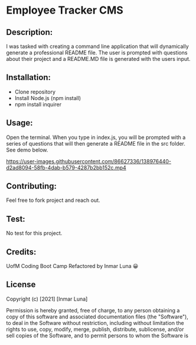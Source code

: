 # Employee Tracker CMS

## Description: 
I was tasked with creating a command line application that will dynamically generate a professional README file. The user is prompted with questions about their project and a README.MD file is generated with the users input.

## Installation:
* Clone repository
* Install Node.js (npm install)
* npm install inquirer

## Usage:
Open the terminal. When you type in index.js, you will be prompted with a series of questions that will then generate a README file in the src folder. See demo below.

https://user-images.githubusercontent.com/86627336/138976440-d2ad8094-58fb-4dab-b579-4287b2bb152c.mp4

## Contributing:
Feel free to fork project and reach out.

## Test:
No test for this project.

## Credits:
UofM Coding Boot Camp
Refactored by Inmar Luna :grinning:

## License 

Copyright (c) [2021] [Inmar Luna]

Permission is hereby granted, free of charge, to any person obtaining a copy
of this software and associated documentation files (the "Software"), to deal
in the Software without restriction, including without limitation the rights
to use, copy, modify, merge, publish, distribute, sublicense, and/or sell
copies of the Software, and to permit persons to whom the Software is